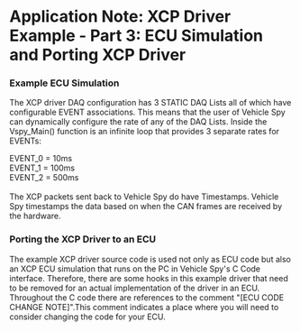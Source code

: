 # Application Note: XCP Driver Example - Part 3: ECU Simulation and Porting XCP Driver

### Example ECU Simulation

The XCP driver DAQ configuration has 3 STATIC DAQ Lists all of which have configurable EVENT associations. This means that the user of Vehicle Spy can dynamically configure the rate of any of the DAQ Lists. Inside the Vspy\_Main() function is an infinite loop that provides 3 separate rates for EVENTs:

EVENT\_0 = 10ms\
EVENT\_1 = 100ms\
EVENT\_2 = 500ms\
\
The XCP packets sent back to Vehicle Spy do have Timestamps. Vehicle Spy timestamps the data based on when the CAN frames are received by the hardware.

### Porting the XCP Driver to an ECU

The example XCP driver source code is used not only as ECU code but also an XCP ECU simulation that runs on the PC in Vehicle Spy's C Code interface. Therefore, there are some hooks in this example driver that need to be removed for an actual implementation of the driver in an ECU. Throughout the C code there are references to the comment "\[ECU CODE CHANGE NOTE]".This comment indicates a place where you will need to consider changing the code for your ECU.
